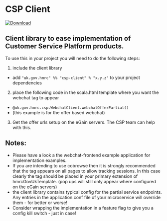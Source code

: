 CSP Client
==========
[ ![Download](https://api.bintray.com/packages/hmrc/releases/csp-client/images/download.svg) ](https://bintray.com/hmrc/releases/csp-client/_latestVersion)

Client library to ease implementation of Customer Service Platform products.
----------------------------------------------------------------------------

To use this in your project you will need to do the following steps:

1. include the client library
  * add `"uk.gov.hmrc" %% "csp-client" % "x.y.z"` to your project dependencies
2. place the following code in the scala.html template where you want the webchat tag to appear
  * `@uk.gov.hmrc.csp.WebchatClient.webchatOfferPartial()`
  * (this example is for the offer based webchat)
3. Get the offer urls setup on the eGain servers. The CSP team can help with this.     


Notes:
------

  * Please have a look a the webchat-frontend example application for implementation examples.
  * If you are intending to use cobrowse then it is strongly recommended that the tag appears on all pages to allow tracking sessions.
  In this case clearly the tag should be placed in your primary extension of hmrcGovUkTemplate. (pop ups will still only appear where configured on the eGain servers)
  * the client library contains typical config for the partial service endpoints.  Any entries in the application.conf file of your microservice will override them - for better or worse!
  * Consider wrapping the implementation in a feature flag to give you a config kill switch - just in case!

